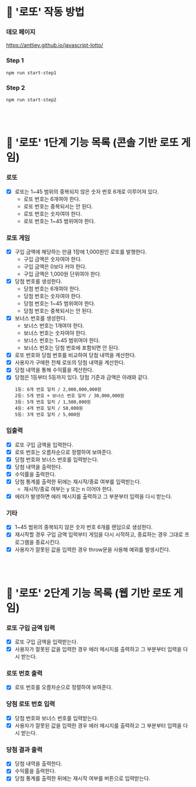 # 🎰 '로또' 작동 방법

### 데모 페이지

https://anttiey.github.io/javascript-lotto/

### Step 1

```
npm run start-step1
```

### Step 2

```
npm run start-step2
```

<br />
<br />

# 🎰 '로또' 1단계 기능 목록 (콘솔 기반 로또 게임)

### 로또

- [x] 로또는 1~45 범위의 중복되지 않은 숫자 번호 6개로 이루어져 있다.
  - 로또 번호는 6개여야 한다.
  - 로또 번호는 중복되서는 안 된다.
  - 로또 번호는 숫자여야 한다.
  - 로또 번호는 1~45 범위여야 한다.

### 로또 게임

- [x] 구입 금액에 해당하는 만큼 1장에 1,000원인 로또를 발행한다.
  - 구입 금액은 숫자여야 한다.
  - 구입 금액은 0보다 커야 한다.
  - 구입 금액은 1,000원 단위여야 한다.
- [x] 당첨 번호를 생성한다.
  - 당첨 번호는 6개여야 한다.
  - 당첨 번호는 숫자여야 한다.
  - 당첨 번호는 1~45 범위여야 한다.
  - 당첨 번호는 중복되서는 안 된다.
- [x] 보너스 번호를 생성한다.
  - 보너스 번호는 1개여야 한다.
  - 보너스 번호는 숫자여야 한다.
  - 보너스 번호는 1~45 범위여야 한다.
  - 보너스 번호는 당첨 번호에 포함되면 안 된다.
- [x] 로또 번호와 당첨 번호를 비교하여 당첨 내역을 계산한다.
- [x] 사용자가 구매한 전체 로또의 당첨 내역을 계산한다.
- [x] 당첨 내역을 통해 수익률을 계산한다.
- [x] 당첨은 1등부터 5등까지 있다. 당첨 기준과 금액은 아래와 같다.
  ```
  1등: 6개 번호 일치 / 2,000,000,000원
  2등: 5개 번호 + 보너스 번호 일치 / 30,000,000원
  3등: 5개 번호 일치 / 1,500,000원
  4등: 4개 번호 일치 / 50,000원
  5등: 3개 번호 일치 / 5,000원
  ```

### 입출력

- [x] 로또 구입 금액을 입력한다.
- [x] 로또 번호는 오름차순으로 정렬하여 보여준다.
- [x] 당첨 번호와 보너스 번호를 입력받는다.
- [x] 당첨 내역을 출력한다.
- [x] 수익률을 출력한다.
- [x] 당첨 통계를 출력한 뒤에는 재시작/종료 여부를 입력받는다.
  - 재시작/종료 여부는 y 또는 n 이어야 한다.
- [x] 에러가 발생하면 에러 메시지를 출력하고 그 부분부터 입력을 다시 받는다.

### 기타

- [x] 1~45 범위의 중복되지 않은 숫자 번호 6개를 랜덤으로 생성한다.
- [x] 재시작할 경우 구입 금액 입력부터 게임을 다시 시작하고, 종료하는 경우 그대로 프로그램을 종료시킨다.
- [x] 사용자가 잘못된 값을 입력한 경우 throw문을 사용해 예외를 발생시킨다.

<br />
<br />

# 🎰 '로또' 2단계 기능 목록 (웹 기반 로또 게임)

### 로또 구입 금액 입력

- [x] 로또 구입 금액을 입력받는다.
- [x] 사용자가 잘못된 값을 입력한 경우 에러 메시지를 출력하고 그 부분부터 입력을 다시 받는다.

### 로또 번호 출력

- [x] 로또 번호를 오름차순으로 정렬하여 보여준다.

### 당첨 로또 번호 입력

- [x] 당첨 번호와 보너스 번호를 입력받는다.
- [x] 사용자가 잘못된 값을 입력한 경우 에러 메시지를 출력하고 그 부분부터 입력을 다시 받는다.

### 당첨 결과 출력

- [x] 당첨 내역을 출력한다.
- [x] 수익률을 출력한다.
- [x] 당첨 통계를 출력한 뒤에는 재시작 여부를 버튼으로 입력받는다.
